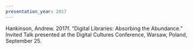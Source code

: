 ```yaml
---
presentation_year: 2017
---
```

Hankinson, Andrew. 2017f. “Digital Libraries: Absorbing the Abundance.” Invited Talk presented at the Digital Cultures Conference, Warsaw, Poland, September 25.
